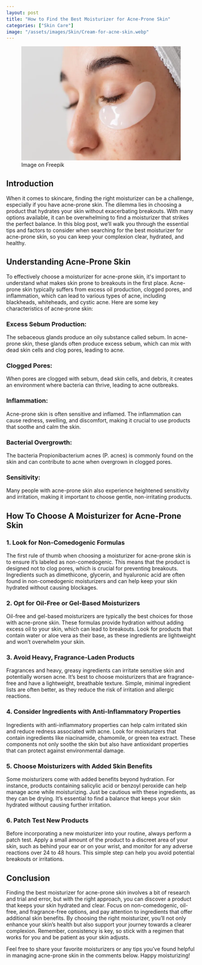 ```yaml
---
layout: post
title: "How to Find the Best Moisturizer for Acne-Prone Skin"
categories: ["Skin Care"]
image: "/assets/images/Skin/Cream-for-acne-skin.webp"
---
```


<figure>
  <img src="/assets/images/Skin/Cream-for-acne-skin.webp" alt="Find the Best Moisturizer for Acne-Prone Skin" />
  <figcaption>Image on Freepik</figcaption>
</figure>

## Introduction

When it comes to skincare, finding the right moisturizer can be a challenge, especially if you have acne-prone skin. The dilemma lies in choosing a product that hydrates your skin without exacerbating breakouts. With many options available, it can be overwhelming to find a moisturizer that strikes the perfect balance. In this blog post, we’ll walk you through the essential tips and factors to consider when searching for the best moisturizer for acne-prone skin, so you can keep your complexion clear, hydrated, and healthy.

## Understanding Acne-Prone Skin

To effectively choose a moisturizer for acne-prone skin, it's important to understand what makes skin prone to breakouts in the first place. Acne-prone skin typically suffers from excess oil production, clogged pores, and inflammation, which can lead to various types of acne, including blackheads, whiteheads, and cystic acne. Here are some key characteristics of acne-prone skin:

### Excess Sebum Production: 
The sebaceous glands produce an oily substance called sebum. In acne-prone skin, these glands often produce excess sebum, which can mix with dead skin cells and clog pores, leading to acne.

### Clogged Pores: 
When pores are clogged with sebum, dead skin cells, and debris, it creates an environment where bacteria can thrive, leading to acne outbreaks.

### Inflammation: 
Acne-prone skin is often sensitive and inflamed. The inflammation can cause redness, swelling, and discomfort, making it crucial to use products that soothe and calm the skin.

### Bacterial Overgrowth: 
The bacteria Propionibacterium acnes (P. acnes) is commonly found on the skin and can contribute to acne when overgrown in clogged pores.

### Sensitivity: 
Many people with acne-prone skin also experience heightened sensitivity and irritation, making it important to choose gentle, non-irritating products.

## How To Choose A Moisturizer for Acne-Prone Skin

### 1. Look for Non-Comedogenic Formulas
The first rule of thumb when choosing a moisturizer for acne-prone skin is to ensure it’s labeled as non-comedogenic. This means that the product is designed not to clog pores, which is crucial for preventing breakouts. Ingredients such as dimethicone, glycerin, and hyaluronic acid are often found in non-comedogenic moisturizers and can help keep your skin hydrated without causing blockages.

### 2. Opt for Oil-Free or Gel-Based Moisturizers
Oil-free and gel-based moisturizers are typically the best choices for those with acne-prone skin. These formulas provide hydration without adding excess oil to your skin, which can lead to breakouts. Look for products that contain water or aloe vera as their base, as these ingredients are lightweight and won’t overwhelm your skin.

### 3. Avoid Heavy, Fragrance-Laden Products
Fragrances and heavy, greasy ingredients can irritate sensitive skin and potentially worsen acne. It’s best to choose moisturizers that are fragrance-free and have a lightweight, breathable texture. Simple, minimal ingredient lists are often better, as they reduce the risk of irritation and allergic reactions.

### 4. Consider Ingredients with Anti-Inflammatory Properties
Ingredients with anti-inflammatory properties can help calm irritated skin and reduce redness associated with acne. Look for moisturizers that contain ingredients like niacinamide, chamomile, or green tea extract. These components not only soothe the skin but also have antioxidant properties that can protect against environmental damage.

### 5. Choose Moisturizers with Added Skin Benefits
Some moisturizers come with added benefits beyond hydration. For instance, products containing salicylic acid or benzoyl peroxide can help manage acne while moisturizing. Just be cautious with these ingredients, as they can be drying. It’s essential to find a balance that keeps your skin hydrated without causing further irritation.

### 6. Patch Test New Products
Before incorporating a new moisturizer into your routine, always perform a patch test. Apply a small amount of the product to a discreet area of your skin, such as behind your ear or on your wrist, and monitor for any adverse reactions over 24 to 48 hours. This simple step can help you avoid potential breakouts or irritations.

## Conclusion

Finding the best moisturizer for acne-prone skin involves a bit of research and trial and error, but with the right approach, you can discover a product that keeps your skin hydrated and clear. Focus on non-comedogenic, oil-free, and fragrance-free options, and pay attention to ingredients that offer additional skin benefits. By choosing the right moisturizer, you’ll not only enhance your skin’s health but also support your journey towards a clearer complexion. Remember, consistency is key, so stick with a regimen that works for you and be patient as your skin adjusts.

Feel free to share your favorite moisturizers or any tips you’ve found helpful in managing acne-prone skin in the comments below. Happy moisturizing!
